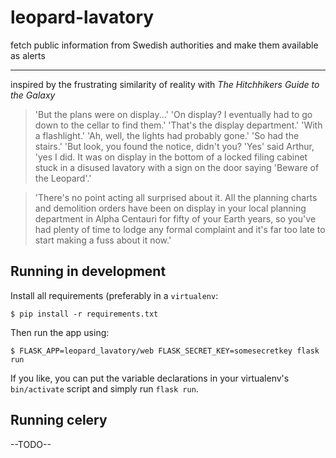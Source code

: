 # leopard-lavatory
fetch public information from Swedish authorities and make them available as alerts

---

inspired by the frustrating similarity of reality with _The Hitchhikers Guide to the Galaxy_

> 'But the plans were on display...'
> 'On display? I eventually had to go down to the cellar to find them.'
> 'That's the display department.'
> 'With a flashlight.'
> 'Ah, well, the lights had probably gone.'
> 'So had the stairs.'
> 'But look, you found the notice, didn't you?
> 'Yes' said Arthur, 'yes I did. It was on display in the bottom of a locked filing cabinet stuck in a disused lavatory with a sign on the door saying 'Beware of the Leopard'.'

> 'There's no point acting all surprised about it. All the planning charts and demolition orders have been on display in your local planning department in Alpha Centauri for fifty of your Earth years, so you've had plenty of time to lodge any formal complaint and it's far too late to start making a fuss about it now.'

## Running in development

Install all requirements (preferably in a `virtualenv`:

```
$ pip install -r requirements.txt
```

Then run the app using:

```
$ FLASK_APP=leopard_lavatory/web FLASK_SECRET_KEY=somesecretkey flask run
```

If you like, you can put the variable declarations in your virtualenv's `bin/activate` script and simply run `flask run`.

## Running celery

--TODO--
